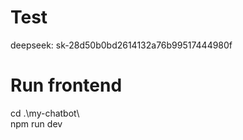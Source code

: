 # Test
deepseek: sk-28d50b0bd2614132a76b99517444980f

# Run frontend
cd .\my-chatbot\                                                                                                          
npm run dev   